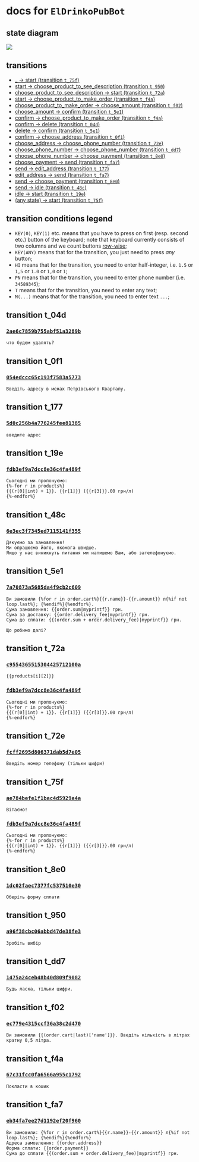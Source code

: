 # docs for `ElDrinkoPubBot`

## state diagram

![](./states.svg)

## transitions
* [_ -> start (transition `t_75f`)](#transition-t_75f)
* [start -> choose_product_to_see_description (transition `t_950`)](#transition-t_950)
* [choose_product_to_see_description -> start (transition `t_72a`)](#transition-t_72a)
* [start -> choose_product_to_make_order (transition `t_f4a`)](#transition-t_f4a)
* [choose_product_to_make_order -> choose_amount (transition `t_f02`)](#transition-t_f02)
* [choose_amount -> confirm (transition `t_5e1`)](#transition-t_5e1)
* [confirm -> choose_product_to_make_order (transition `t_f4a`)](#transition-t_f4a)
* [confirm -> delete (transition `t_04d`)](#transition-t_04d)
* [delete -> confirm (transition `t_5e1`)](#transition-t_5e1)
* [confirm -> choose_address (transition `t_0f1`)](#transition-t_0f1)
* [choose_address -> choose_phone_number (transition `t_72e`)](#transition-t_72e)
* [choose_phone_number -> choose_phone_number (transition `t_dd7`)](#transition-t_dd7)
* [choose_phone_number -> choose_payment (transition `t_8e0`)](#transition-t_8e0)
* [choose_payment -> send (transition `t_fa7`)](#transition-t_fa7)
* [send -> edit_address (transition `t_177`)](#transition-t_177)
* [edit_address -> send (transition `t_fa7`)](#transition-t_fa7)
* [send -> choose_payment (transition `t_8e0`)](#transition-t_8e0)
* [send -> idle (transition `t_48c`)](#transition-t_48c)
* [idle -> start (transition `t_19e`)](#transition-t_19e)
* [(any state) -> start (transition `t_75f`)](#transition-t_75f)

## transition conditions legend

* `KEY(0)`, `KEY(1)` etc. means that you have to press on first (resp. second etc.) button of the keyboard; note that
keyboard currently consists of two columns and we count buttons [row-wise](https://www.geeksforgeeks.org/row-wise-vs-column-wise-traversal-matrix/);
* `KEY(ANY)` means that for the transition, you just need to press *any* button;
* `HI` means that for the transition, you need to enter half-integer, i.e. `1.5` or `1,5` or `1.0` or `1,0` or `1`;
* `PN` means that for the transition, you need to enter phone number (i.e. `34589345`);
* `T` means that for the transition, you need to enter any text;
* `M(...)` means that for the transition, you need to enter text `...`;



## transition t_04d

### [`2ae6c7859b755abf51a3289b`](../src/main/resources/2ae6c7859b755abf51a3289b.txt)

```
что будем удалять?

```

## transition t_0f1

### [`054edccc65c193f7583a5773`](../src/main/resources/054edccc65c193f7583a5773.txt)

```
Введіть адресу в межах Петрівського Кварталу.

```

## transition t_177

### [`5d0c256b4a776245fee81385`](../src/main/resources/5d0c256b4a776245fee81385.txt)

```
введите адрес

```

## transition t_19e

### [`fdb3ef9a7dcc8e36c4fa489f`](../src/main/resources/fdb3ef9a7dcc8e36c4fa489f.txt)

```
Сьогодні ми пропонуємо:
{%-for r in products%}
{{(r[0]|int) + 1}}. {{r[1]}} ({{r[3]}}.00 грн/л)
{%-endfor%}

```

## transition t_48c

### [`6e3ec3f7345ed7115141f355`](../src/main/resources/6e3ec3f7345ed7115141f355.txt)

```
Дякуємо за замовлення!
Ми опрацюємо його, якомога швидше.
Якщо у нас виникнуть питання ми напишемо Вам, або зателефонуємо.

```

## transition t_5e1

### [`7a70873a5685da4f9cb2c609`](../src/main/resources/7a70873a5685da4f9cb2c609.txt)

```
Ви замовили {%for r in order.cart%}{{r.name}}-{{r.amount}} л{%if not loop.last%}; {%endif%}{%endfor%}.
Сума замовлення: {{order.sum|myprintf}} грн.
Сума за доставку: {{order.delivery_fee|myprintf}} грн.
Сума до сплати: {{(order.sum + order.delivery_fee)|myprintf}} грн.

Що робимо далі?

```

## transition t_72a

### [`c9554365515304425712100a`](../src/main/resources/c9554365515304425712100a.txt)

```
{{products[i][2]}}

```

### [`fdb3ef9a7dcc8e36c4fa489f`](../src/main/resources/fdb3ef9a7dcc8e36c4fa489f.txt)

```
Сьогодні ми пропонуємо:
{%-for r in products%}
{{(r[0]|int) + 1}}. {{r[1]}} ({{r[3]}}.00 грн/л)
{%-endfor%}

```

## transition t_72e

### [`fcff2695d806371dab5d7e05`](../src/main/resources/fcff2695d806371dab5d7e05.txt)

```
Введiть номер телефону (тiльки цифри)

```

## transition t_75f

### [`ae784befe1f1bac4d5929a4a`](../src/main/resources/ae784befe1f1bac4d5929a4a.txt)

```
Вітаємо!

```

### [`fdb3ef9a7dcc8e36c4fa489f`](../src/main/resources/fdb3ef9a7dcc8e36c4fa489f.txt)

```
Сьогодні ми пропонуємо:
{%-for r in products%}
{{(r[0]|int) + 1}}. {{r[1]}} ({{r[3]}}.00 грн/л)
{%-endfor%}

```

## transition t_8e0

### [`1dc02faec7377fc537510e30`](../src/main/resources/1dc02faec7377fc537510e30.txt)

```
Оберіть форму сплати

```

## transition t_950

### [`a96f38cbc06abbd47de38fe3`](../src/main/resources/a96f38cbc06abbd47de38fe3.txt)

```
Зробіть вибір

```

## transition t_dd7

### [`1475a24ceb48b40d809f9082`](../src/main/resources/1475a24ceb48b40d809f9082.txt)

```
Будь ласка, тільки цифри.

```

## transition t_f02

### [`ec779e4315ccf36a38c2d470`](../src/main/resources/ec779e4315ccf36a38c2d470.txt)

```
Ви замовили {{(order.cart|last)['name']}}. Введіть кількість в літрах кратну 0,5 літра.

```

## transition t_f4a

### [`67c31fcc0fa6566a955c1792`](../src/main/resources/67c31fcc0fa6566a955c1792.txt)

```
Покласти в кошик

```

## transition t_fa7

### [`eb34fa7ee27d1192ef20f960`](../src/main/resources/eb34fa7ee27d1192ef20f960.txt)

```
Ви замовили: {%for r in order.cart%}{{r.name}}-{{r.amount}} л{%if not loop.last%}; {%endif%}{%endfor%}
Адреса замовлення: {{order.address}}
Форма сплати: {{order.payment}}
Сума до сплати {{(order.sum + order.delivery_fee)|myprintf}} грн.

```

